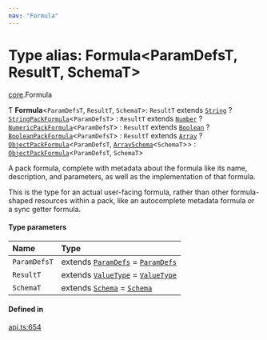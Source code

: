 ```yaml
---
nav: "Formula"
---
```

# Type alias: Formula<ParamDefsT, ResultT, SchemaT\>

[core](../modules/core.md).Formula

Ƭ **Formula**<`ParamDefsT`, `ResultT`, `SchemaT`\>: `ResultT` extends [`String`](../enums/core.ValueType.md#string) ? [`StringPackFormula`](core.StringPackFormula.md)<`ParamDefsT`\> : `ResultT` extends [`Number`](../enums/core.ValueType.md#number) ? [`NumericPackFormula`](core.NumericPackFormula.md)<`ParamDefsT`\> : `ResultT` extends [`Boolean`](../enums/core.ValueType.md#boolean) ? [`BooleanPackFormula`](core.BooleanPackFormula.md)<`ParamDefsT`\> : `ResultT` extends [`Array`](../enums/core.ValueType.md#array) ? [`ObjectPackFormula`](core.ObjectPackFormula.md)<`ParamDefsT`, [`ArraySchema`](../interfaces/core.ArraySchema.md)<`SchemaT`\>\> : [`ObjectPackFormula`](core.ObjectPackFormula.md)<`ParamDefsT`, `SchemaT`\>

A pack formula, complete with metadata about the formula like its name, description, and parameters,
as well as the implementation of that formula.

This is the type for an actual user-facing formula, rather than other formula-shaped resources within a
pack, like an autocomplete metadata formula or a sync getter formula.

#### Type parameters

| Name | Type |
| :------ | :------ |
| `ParamDefsT` | extends [`ParamDefs`](core.ParamDefs.md) = [`ParamDefs`](core.ParamDefs.md) |
| `ResultT` | extends [`ValueType`](../enums/core.ValueType.md) = [`ValueType`](../enums/core.ValueType.md) |
| `SchemaT` | extends [`Schema`](core.Schema.md) = [`Schema`](core.Schema.md) |

#### Defined in

[api.ts:654](https://github.com/coda/packs-sdk/blob/main/api.ts#L654)
